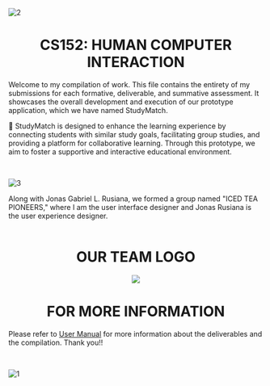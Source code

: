 ![2](https://github.com/glyphine/LOBATON-HCI-portfolio/assets/123319407/0b0a6af5-bc9d-4e37-b2b3-2da4148c8b74)

<h1 align = "center"> CS152: HUMAN COMPUTER INTERACTION </h1>

Welcome to my compilation of work. This file contains the entirety of my submissions for each formative, deliverable, and summative assessment. It showcases the overall development and execution of our prototype application, which we have named StudyMatch.


📖 StudyMatch is designed to enhance the learning experience by connecting students with similar study goals, facilitating group studies, and providing a platform for collaborative learning. Through this prototype, we aim to foster a supportive and interactive educational environment.

<br>

![3](https://github.com/glyphine/LOBATON-HCI-portfolio/assets/123319407/1dac0bf7-57dd-4762-9c14-e206129e6490)

Along with Jonas Gabriel L. Rusiana, we formed a group named "ICED TEA PIONEERS," where I am the user interface designer and Jonas Rusiana is the user experience designer.
<br>
<br> 

<h1 align = "center"> OUR TEAM LOGO </h1>

<p align="center">
  <img src="https://github.com/glyphine/LOBATON-HCI-portfolio/assets/123319407/7549d167-52a5-46b3-b760-57ad3526f9ca">
</p>



<h1 align = "center"> FOR MORE INFORMATION  </h1>


Please refer to [User Manual](USER_MANUAL.md) for more information about the deliverables and the compilation. Thank you!!

<br>

![1](https://github.com/glyphine/LOBATON-HCI-portfolio/assets/123319407/01b6f6fa-84b9-41da-976e-ea51328929e0)
